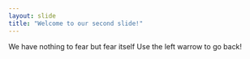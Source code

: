```yaml
---
layout: slide
title: "Welcome to our second slide!"
---
```

We have nothing to fear but fear itself
Use the left warrow to go back!